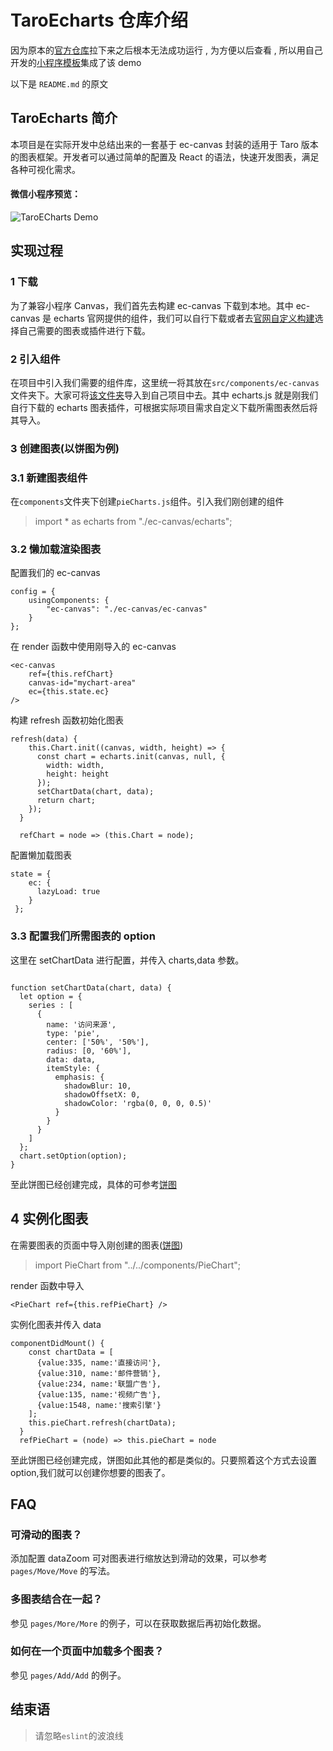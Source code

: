 # TaroEcharts 仓库介绍

因为原本的[官方仓库](https://github.com/WsmDyj/echarts-for-taro)拉下来之后根本无法成功运行 , 为方便以后查看 , 所以用自己开发的[小程序模板](https://github.com/meichangliang/Public_Taro_MiniPrograms_TS)集成了该 demo

以下是 `README.md` 的原文

## TaroEcharts 简介

本项目是在实际开发中总结出来的一套基于 ec-canvas 封装的适用于 Taro 版本的图表框架。开发者可以通过简单的配置及 React 的语法，快速开发图表，满足各种可视化需求。

#### 微信小程序预览：

![TaroECharts Demo](https://user-gold-cdn.xitu.io/2019/1/17/1685a1063cc8a9bf?w=439&h=413&f=png&s=106489)

## 实现过程

### 1 下载

为了兼容小程序 Canvas，我们首先去构建 ec-canvas 下载到本地。其中 ec-canvas 是 echarts 官网提供的组件，我们可以自行下载或者去[官网自定义构建](https://echarts.baidu.com/builder.html)选择自己需要的图表或插件进行下载。

### 2 引入组件

在项目中引入我们需要的组件库，这里统一将其放在`src/components/ec-canvas`文件夹下。大家可将[该文件夹](https://github.com/WsmDyj/echarts-for-taro/tree/master/src/components/ec-canvas)导入到自己项目中去。其中 echarts.js 就是刚我们自行下载的 echarts 图表插件，可根据实际项目需求自定义下载所需图表然后将其导入。

### 3 创建图表(以饼图为例)

### 3.1 新建图表组件

在`components`文件夹下创建`pieCharts.js`组件。引入我们刚创建的组件

> import \* as echarts from "./ec-canvas/echarts";

### 3.2 懒加载渲染图表

配置我们的 ec-canvas

```
config = {
    usingComponents: {
        "ec-canvas": "./ec-canvas/ec-canvas"
    }
};
```

在 render 函数中使用刚导入的 ec-canvas

```
<ec-canvas
    ref={this.refChart}
    canvas-id="mychart-area"
    ec={this.state.ec}
/>
```

构建 refresh 函数初始化图表

```
refresh(data) {
    this.Chart.init((canvas, width, height) => {
      const chart = echarts.init(canvas, null, {
        width: width,
        height: height
      });
      setChartData(chart, data);
      return chart;
    });
  }

  refChart = node => (this.Chart = node);
```

配置懒加载图表

```
state = {
    ec: {
      lazyLoad: true
    }
 };
```

### 3.3 配置我们所需图表的 option

这里在 setChartData 进行配置，并传入 charts,data 参数。

```

function setChartData(chart, data) {
  let option = {
    series : [
      {
        name: '访问来源',
        type: 'pie',
        center: ['50%', '50%'],
        radius: [0, '60%'],
        data: data,
        itemStyle: {
          emphasis: {
            shadowBlur: 10,
            shadowOffsetX: 0,
            shadowColor: 'rgba(0, 0, 0, 0.5)'
          }
        }
      }
    ]
  };
  chart.setOption(option);
}
```

至此饼图已经创建完成，具体的可参考[饼图](https://github.com/WsmDyj/echarts-for-taro/blob/master/src/components/PieChart.js)

## 4 实例化图表

在需要图表的页面中导入刚创建的图表([饼图](https://github.com/WsmDyj/echarts-for-taro/blob/master/src/pages/Pie/Pie.js))

> import PieChart from "../../components/PieChart";

render 函数中导入

```
<PieChart ref={this.refPieChart} />
```

实例化图表并传入 data

```
componentDidMount() {
    const chartData = [
      {value:335, name:'直接访问'},
      {value:310, name:'邮件营销'},
      {value:234, name:'联盟广告'},
      {value:135, name:'视频广告'},
      {value:1548, name:'搜索引擎'}
    ];
    this.pieChart.refresh(chartData);
  }
  refPieChart = (node) => this.pieChart = node
```

至此饼图已经创建完成，饼图如此其他的都是类似的。只要照着这个方式去设置 option,我们就可以创建你想要的图表了。

## FAQ

### 可滑动的图表？

添加配置 dataZoom 可对图表进行缩放达到滑动的效果，可以参考 `pages/Move/Move` 的写法。

### 多图表结合在一起？

参见 `pages/More/More` 的例子，可以在获取数据后再初始化数据。

### 如何在一个页面中加载多个图表？

参见 `pages/Add/Add` 的例子。

## 结束语

> 请忽略`eslint`的波浪线
